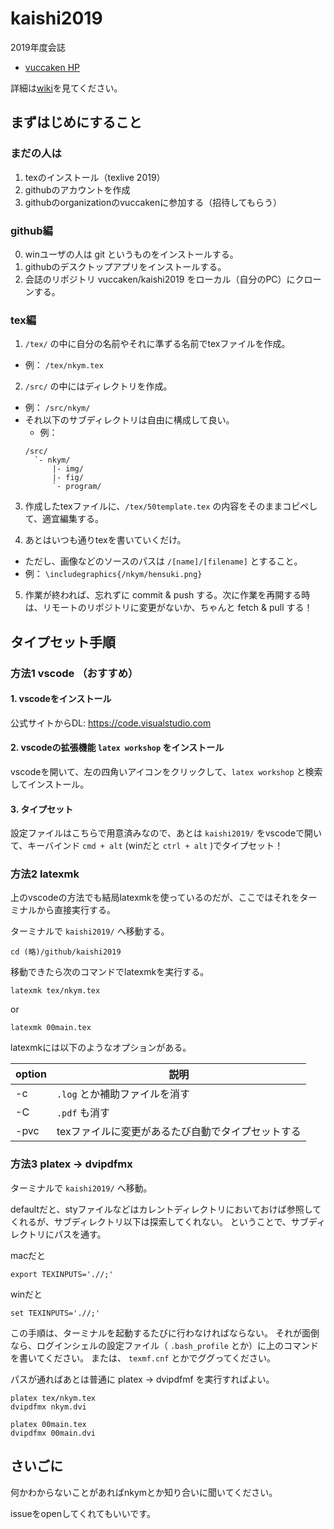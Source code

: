 # kaishi2019
2019年度会誌
- [vuccaken HP](http://rp2017xy.starfree.jp)

詳細は[wiki](https://github.com/vuccaken/kaishi2019/wiki/)を見てください。


## まずはじめにすること

### まだの人は

1. texのインストール（texlive 2019）
2. githubのアカウントを作成
3. githubのorganizationのvuccakenに参加する（招待してもらう）

### github編

0. winユーザの人は git というものをインストールする。
1. githubのデスクトップアプリをインストールする。
2. 会誌のリポジトリ vuccaken/kaishi2019 をローカル（自分のPC）にクローンする。

### tex編

1. `/tex/` の中に自分の名前やそれに準ずる名前でtexファイルを作成。
  
- 例： `/tex/nkym.tex`
  
2. `/src/` の中にはディレクトリを作成。
  - 例： `/src/nkym/`
  - それ以下のサブディレクトリは自由に構成して良い。
    - 例：
    ```
    /src/
      `- nkym/
          |- img/
          |- fig/
          `- program/
    ```

3. 作成したtexファイルに、`/tex/50template.tex` の内容をそのままコピペして、適宜編集する。

4. あとはいつも通りtexを書いていくだけ。
  - ただし、画像などのソースのパスは `/[name]/[filename]` とすること。
  - 例： `\includegraphics{/nkym/hensuki.png}`

5. 作業が終われば、忘れずに commit & push する。次に作業を再開する時は、リモートのリポジトリに変更がないか、ちゃんと fetch & pull する！　

## タイプセット手順

### 方法1 vscode （おすすめ）

#### 1. vscodeをインストール

公式サイトからDL: https://code.visualstudio.com

#### 2. vscodeの拡張機能 `latex workshop` をインストール

vscodeを開いて、左の四角いアイコンをクリックして、`latex workshop` と検索してインストール。

#### 3. タイプセット
設定ファイルはこちらで用意済みなので、あとは `kaishi2019/` をvscodeで開いて、キーバインド `cmd + alt` (winだと `ctrl + alt` )でタイプセット！


### 方法2 latexmk

上のvscodeの方法でも結局latexmkを使っているのだが、ここではそれをターミナルから直接実行する。

ターミナルで `kaishi2019/` へ移動する。

```
cd (略)/github/kaishi2019
```

移動できたら次のコマンドでlatexmkを実行する。

```
latexmk tex/nkym.tex
```

or

```
latexmk 00main.tex
```

latexmkには以下のようなオプションがある。

| option | 説明 |
|-|-|
| -c | `.log` とか補助ファイルを消す |
| -C | `.pdf` も消す |
| -pvc | texファイルに変更があるたび自動でタイプセットする |


### 方法3 platex -> dvipdfmx

ターミナルで `kaishi2019/` へ移動。

defaultだと、styファイルなどはカレントディレクトリにおいておけば参照してくれるが、サブディレクトリ以下は探索してくれない。
ということで、サブディレクトリにパスを通す。

macだと

```
export TEXINPUTS='.//;'
```

winだと

```
set TEXINPUTS='.//;'
```

この手順は、ターミナルを起動するたびに行わなければならない。
それが面倒なら、ログインシェルの設定ファイル（ `.bash_profile` とか）に上のコマンドを書いてください。
または、 `texmf.cnf` とかでググってください。

パスが通ればあとは普通に platex -> dvipdfmf を実行すればよい。

```
platex tex/nkym.tex
dvipdfmx nkym.dvi
```

```
platex 00main.tex
dvipdfmx 00main.dvi
```


## さいごに

何かわからないことがあればnkymとか知り合いに聞いてください。

issueをopenしてくれてもいいです。

